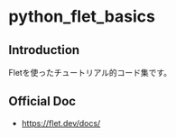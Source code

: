 # python_flet_basics

## Introduction
Fletを使ったチュートリアル的コード集です。

## Official Doc
- https://flet.dev/docs/